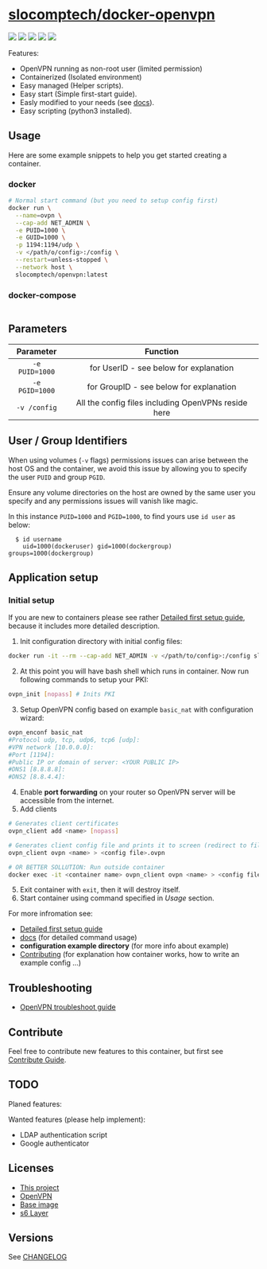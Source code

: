 
# [slocomptech/docker-openvpn](https://github.com/SloCompTech/docker-openvpn)

[![](https://images.microbadger.com/badges/version/slocomptech/openvpn.svg)](https://microbadger.com/images/slocomptech/openvpn "Get your own version badge on microbadger.com") [![](https://images.microbadger.com/badges/image/slocomptech/openvpn.svg)](https://microbadger.com/images/slocomptech/openvpn "Get your own image badge on microbadger.com") [![](https://images.microbadger.com/badges/commit/slocomptech/openvpn.svg)](https://microbadger.com/images/slocomptech/openvpn "Get your own commit badge on microbadger.com") ![](https://img.shields.io/docker/cloud/automated/slocomptech/openvpn.svg) ![](https://img.shields.io/docker/cloud/build/slocomptech/openvpn.svg)

Features:  

- OpenVPN running as non-root user (limited permission)
- Containerized (Isolated environment)
- Easy managed (Helper scripts).
- Easy start (Simple first-start guide).
- Easly modified to your needs (see [docs](CONTRIBUTING.md)).
- Easy scripting (python3 installed).

## Usage

Here are some example snippets to help you get started creating a container.  

### docker

``` bash
# Normal start command (but you need to setup config first)
docker run \
  --name=ovpn \
  --cap-add NET_ADMIN \
  -e PUID=1000 \
  -e GUID=1000 \
  -p 1194:1194/udp \
  -v </path/o/config>:/config \
  --restart=unless-stopped \
  --network host \
  slocomptech/openvpn:latest
```

### docker-compose

```

```

## Parameters

|**Parameter**|**Function**|
|:-----------:|:----------:|
|`-e PUID=1000`|for UserID - see below for explanation|
|`-e PGID=1000`|for GroupID - see below for explanation|
|`-v /config`|All the config files including OpenVPNs reside here|

## User / Group Identifiers

When using volumes (`-v` flags) permissions issues can arise between the host OS and the container, we avoid this issue by allowing you to specify the user `PUID` and group `PGID`.

Ensure any volume directories on the host are owned by the same user you specify and any permissions issues will vanish like magic.

In this instance `PUID=1000` and `PGID=1000`, to find yours use `id user` as below:

```
  $ id username
    uid=1000(dockeruser) gid=1000(dockergroup) groups=1000(dockergroup)
```

## Application setup

### Initial setup

If you are new to containers please see rather [Detailed first setup guide](docs/SetupGuide.md), because it includes more detailed description.

1. Init configuration directory with initial config files:

  ``` bash
  docker run -it --rm --cap-add NET_ADMIN -v </path/to/config>:/config slocomptech/openvpn:latest bash
  ```

2. At this point you will have bash shell which runs in container. Now run following commands to setup your PKI:

  ``` bash
  ovpn_init [nopass] # Inits PKI
  ```

3. Setup OpenVPN config based on example `basic_nat` with configuration wizard:  

  ``` bash
  ovpn_enconf basic_nat
  #Protocol udp, tcp, udp6, tcp6 [udp]:
  #VPN network [10.0.0.0]:
  #Port [1194]:
  #Public IP or domain of server: <YOUR PUBLIC IP>
  #DNS1 [8.8.8.8]:
  #DNS2 [8.8.4.4]:
  ```
4. Enable **port forwarding** on your router so OpenVPN server will be accessible from the internet.
5. Add clients

  ``` bash
  # Generates client certificates
  ovpn_client add <name> [nopass]

  # Generates client config file and prints it to screen (redirect to file)
  ovpn_client ovpn <name> > <config file>.ovpn

  # OR BETTER SOLLUTION: Run outside container
  docker exec -it <container name> ovpn_client ovpn <name> > <config file>.ovpn
  ```

5. Exit container with `exit`, then it will destroy itself.
6. Start container using command specified in *Usage* section.

For more infromation see:

- [Detailed first setup guide](docs/SetupGuide.md)  
- [docs](docs) (for detailed command usage)  
- **configuration example directory** (for more info about example)  
- [Contributing](CONTRIBUTING.md) (for explanation how container works, how to write an example config ...)  

## Troubleshooting

- [OpenVPN troubleshoot guide](https://community.openvpn.net/openvpn/wiki/HOWTO#Troubleshooting)  


## Contribute

Feel free to contribute new features to this container, but first see [Contribute Guide](CONTRIBUTING.md).

## TODO

Planed features:

Wanted features (please help implement):

- LDAP authentication script
- Google authenticator 

## Licenses

- [This project](LICENSE.md)  
- [OpenVPN](https://openvpn.net/terms/)  
- [Base image](https://github.com/linuxserver/docker-baseimage-alpine)  
- [s6 Layer](https://github.com/just-containers/s6-overlay/blob/master/LICENSE.md)  


## Versions

See [CHANGELOG](CHANGELOG.md)  